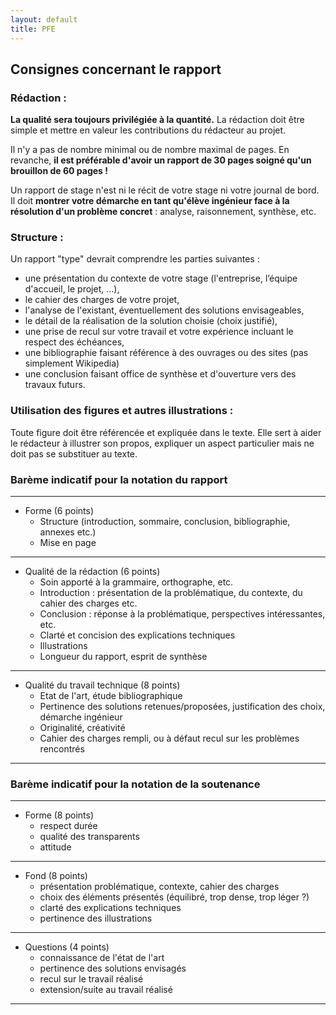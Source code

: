 ```yaml
---
layout: default
title: PFE
---
```


## Consignes concernant le rapport

### Rédaction :

**La qualité sera toujours privilégiée à la quantité.** La rédaction doit être simple et mettre en valeur les contributions du rédacteur au projet.

Il n'y a pas de nombre minimal ou de nombre maximal de pages. En revanche, **il est préférable d'avoir un rapport de 30 pages soigné qu'un brouillon de 60 pages !**

Un rapport de stage n'est ni le récit de votre stage ni votre journal de bord. Il doit **montrer votre démarche en tant qu'élève ingénieur face à la résolution d'un problème concret** : analyse, raisonnement, synthèse, etc.

### Structure :

Un rapport "type" devrait comprendre les parties suivantes :
- une présentation du contexte de votre stage (l'entreprise, l’équipe d'accueil, le projet, ...),
- le cahier des charges de votre projet,
- l'analyse de l'existant, éventuellement des solutions envisageables,
- le détail de la réalisation de la solution choisie (choix justifié),
- une prise de recul sur votre travail et votre expérience incluant le respect des échéances,
- une bibliographie faisant référence à des ouvrages ou des sites (pas simplement Wikipedia)
- une conclusion faisant office de synthèse et d'ouverture vers des travaux futurs.


### Utilisation des figures et autres illustrations :
Toute figure doit être référencée et expliquée dans le texte. Elle sert à aider le rédacteur à illustrer son propos, expliquer un aspect particulier mais ne doit pas se substituer au texte.

### Barème indicatif pour la notation du rapport

---
* Forme (6 points)
    - Structure (introduction, sommaire, conclusion, bibliographie, annexes etc.)
    - Mise en page

---
* Qualité de la rédaction (6 points)
    - Soin apporté à la grammaire, orthographe, etc.
    - Introduction : présentation de la problématique, du contexte, du cahier des charges etc.
    - Conclusion : réponse à la problématique, perspectives intéressantes, etc.
    - Clarté et concision des explications techniques
    - Illustrations
    - Longueur du rapport, esprit de synthèse

---
* Qualité du travail technique (8 points)
    - Etat de l'art, étude bibliographique
    - Pertinence des solutions retenues/proposées, justification des choix, démarche ingénieur
    - Originalité, créativité
    - Cahier des charges rempli, ou à défaut recul sur les problèmes rencontrés

---

### Barème indicatif pour la notation de la soutenance
---
* Forme (8 points)
    - respect durée
    - qualité des transparents
    - attitude

---
* Fond (8 points)
    - présentation problématique, contexte, cahier des  charges
    - choix des éléments présentés (équilibré, trop dense, trop léger ?)
    - clarté des explications techniques
    - pertinence des illustrations

---
* Questions (4 points)
    - connaissance de l'état de l'art
    - pertinence des solutions envisagés
    - recul sur le travail réalisé
    - extension/suite au travail réalisé
    
---
